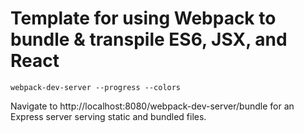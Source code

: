 # Template for using Webpack to bundle & transpile ES6, JSX, and React

`webpack-dev-server --progress --colors`

Navigate to http://localhost:8080/webpack-dev-server/bundle for an Express server serving static and bundled files.
